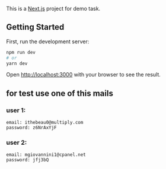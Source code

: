 This is a [Next.js](https://nextjs.org/) project for demo task.

## Getting Started

First, run the development server:

```bash
npm run dev
# or
yarn dev
```

Open [http://localhost:3000](http://localhost:3000) with your browser to see the result.


## for test use one of this mails 

### user 1:
    email: ithebeau0@multiply.com 
    password: z6NrAxYjF

### user 2:
    email: mgiovannini1@cpanel.net
    password: jfj3bQ

